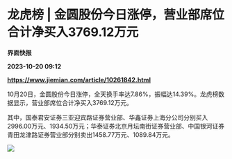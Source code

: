 # 龙虎榜 | 金圆股份今日涨停，营业部席位合计净买入3769.12万元
**界面快报**

**2023-10-20 09:12**

**https://www.jiemian.com/article/10261842.html**

10月20日，金圆股份今日涨停，全天换手率达7.86%，振幅达14.39%。龙虎榜数据显示，营业部席位合计净买入3769.12万元。

其中，国泰君安证券三亚迎宾路证券营业部、华鑫证券上海分公司分别买入2996.00万元、1934.50万元；华泰证券北京月坛南街证券营业部、中国银河证券青田龙津路证券营业部分别卖出1458.77万元、1089.84万元。

![](https://img3.jiemian.com/101/original/20231020/169779284563795000_a700xH.png)